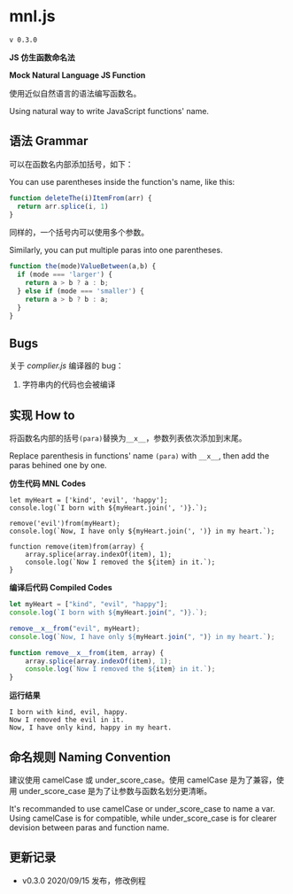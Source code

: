 # mnl.js

`v 0.3.0`

**JS 仿生函数命名法**

**Mock Natural Language JS Function**

使用近似自然语言的语法编写函数名。

Using natural way to write JavaScript functions' name.

## 语法 Grammar

可以在函数名内部添加括号，如下：

You can use parentheses inside the function's name, like this:

```js
function deleteThe(i)ItemFrom(arr) {
  return arr.splice(i, 1)
}
```

同样的，一个括号内可以使用多个参数。

Similarly, you can put multiple paras into one parentheses.

```js
function the(mode)ValueBetween(a,b) {
  if (mode === 'larger') {
    return a > b ? a : b;
  } else if (mode === 'smaller') {
    return a > b ? b : a;
  }
}
```

## Bugs

关于 _complier.js_ 编译器的 bug：

1. 字符串内的代码也会被编译

## 实现 How to

将函数名内部的括号`(para)`替换为`__x__`，参数列表依次添加到末尾。

Replace parenthesis in functions' name `(para)` with `__x__`, then add the paras behined one by one.

**仿生代码 MNL Codes**

```mnljs
let myHeart = ['kind', 'evil', 'happy'];
console.log(`I born with ${myHeart.join(', ')}.`);

remove('evil')from(myHeart);
console.log(`Now, I have only ${myHeart.join(', ')} in my heart.`);

function remove(item)from(array) {
    array.splice(array.indexOf(item), 1);
    console.log(`Now I removed the ${item} in it.`);
}
```

**编译后代码 Compiled Codes**

```js
let myHeart = ["kind", "evil", "happy"];
console.log(`I born with ${myHeart.join(", ")}.`);

remove__x__from("evil", myHeart);
console.log(`Now, I have only ${myHeart.join(", ")} in my heart.`);

function remove__x__from(item, array) {
    array.splice(array.indexOf(item), 1);
    console.log(`Now I removed the ${item} in it.`);
}
```

**运行结果**

```
I born with kind, evil, happy.
Now I removed the evil in it.
Now, I have only kind, happy in my heart.
```

## 命名规则 Naming Convention

建议使用 camelCase 或 under_score_case。使用 camelCase 是为了兼容，使用 under_score_case 是为了让参数与函数名划分更清晰。

It's recommanded to use camelCase or under_score_case to name a var. Using camelCase is for compatible, while under_score_case is for clearer devision between paras and function name.

## 更新记录

-   v0.3.0 2020/09/15 发布，修改例程
